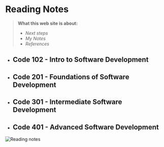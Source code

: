 # Reading Notes
>  **What this web site is about:**
> - *Next steps*
> - *My Notes*
> - *References* 

* ## Code 102 - Intro to Software Development
* ## Code 201 - Foundations of Software Development

* ## Code 301 - Intermediate Software Development

* ## Code 401 - Advanced Software Development

![Reading notes](https://static5.depositphotos.com/1040758/459/i/950/depositphotos_4597179-stock-photo-sticky-note.jpg)

